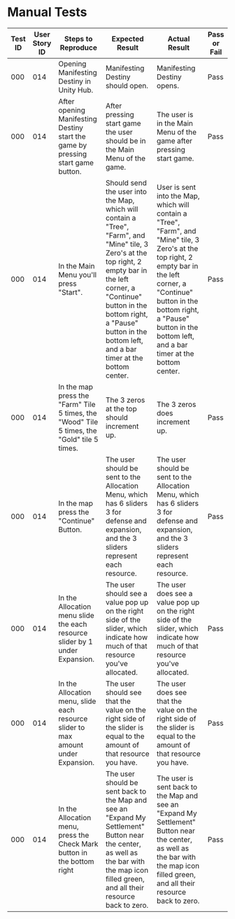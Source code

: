 # Manual Tests


| Test ID | User Story ID | Steps to Reproduce | Expected Result | Actual Result | Pass or Fail |
|----------------|---------------|-------------|---------------------|--------|--------|
|            000 |           014 | Opening Manifesting Destiny in Unity Hub. | Manifesting Destiny should open. | Manifesting Destiny opens. | Pass |
|            000 |           014 | After opening Manifesting Destiny start the game by pressing start game button. | After pressing start game the user should be in the Main Menu of the game. | The user is in the Main Menu of the game after pressing start game. | Pass |
|            000 |           014 | In the Main Menu you'll press "Start". | Should send the user into the Map, which will contain a "Tree", "Farm", and "Mine" tile, 3 Zero's at the top right, 2 empty bar in the left corner, a "Continue" button in the bottom right, a "Pause" button in the bottom left, and a bar timer at the bottom center. | User is sent into the Map, which will contain a "Tree", "Farm", and "Mine" tile, 3 Zero's at the top right, 2 empty bar in the left corner, a "Continue" button in the bottom right, a "Pause" button in the bottom left, and a bar timer at the bottom center. | Pass |
|            000 |           014 | In the map press the "Farm" Tile 5 times, the "Wood" Tile 5 times, the "Gold" tile 5 times. | The 3 zeros at the top should increment up. | The 3 zeros does increment up. | Pass |
|            000 |           014 | In the map press the "Continue" Button. | The user should be sent to the Allocation Menu, which has 6 sliders 3 for defense and expansion, and the 3 sliders represent each resource. | The user should be sent to the Allocation Menu, which has 6 sliders 3 for defense and expansion, and the 3 sliders represent each resource. | Pass |
|            000 |           014 | In the Allocation menu slide the each resource slider by 1 under Expansion. | The user should see a value pop up on the right side of the slider, which indicate how much of that resource you've allocated. | The user does see a value pop up on the right side of the slider, which indicate how much of that resource you've allocated. | Pass |
|            000 |           014 | In the Allocation menu, slide each resource slider to max amount under Expansion. | The user should see that the value on the right side of the slider is equal to the amount of that resource you have. | The user does see that the value on the right side of the slider is equal to the amount of that resource you have. | Pass |
|            000 |           014 | In the Allocation menu, press the Check Mark button in the bottom right | The user should be sent back to the Map and see an "Expand My Settlement" Button near the center, as well as the bar with the map icon filled green, and all their resource back to zero. | The user is sent back to the Map and see an "Expand My Settlement" Button near the center, as well as the bar with the map icon filled green, and all their resource back to zero. | Pass |
